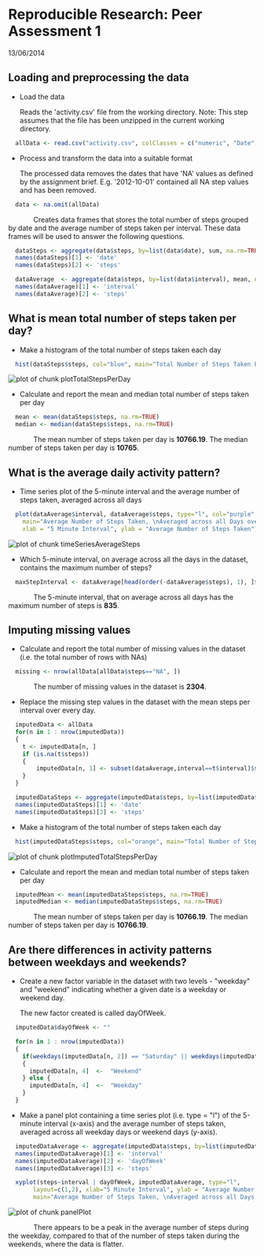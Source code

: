 # Reproducible Research: Peer Assessment 1

13/06/2014



## Loading and preprocessing the data

- Load the data

  Reads the 'activity.csv' file from the working directory. 
  Note: This step assumes that the file has been unzipped in the current working directory.


```r
  allData <- read.csv("activity.csv", colClasses = c("numeric", "Date", "numeric"))
```

- Process and transform the data into a suitable format

  The processed data removes the dates that have 'NA' values as defined by the assignment brief. E.g. '2012-10-01' contained all NA step values and has been removed.


```r
  data <- na.omit(allData)
```

&nbsp;&nbsp;&nbsp;&nbsp;&nbsp;&nbsp;&nbsp;&nbsp;&nbsp;&nbsp;&nbsp;&nbsp;&nbsp;Creates data frames that stores the total number of steps grouped by date and the average number of steps taken per interval. These data frames will be used to answer the following questions.    


```r
  dataSteps <- aggregate(data$steps, by=list(data$date), sum, na.rm=TRUE)
  names(dataSteps)[1] <- 'date'
  names(dataSteps)[2] <- 'steps'

  dataAverage  <- aggregate(data$steps, by=list(data$interval), mean, na.rm=TRUE)
  names(dataAverage)[1] <- 'interval'
  names(dataAverage)[2] <- 'steps'
```

## What is mean total number of steps taken per day?

- Make a histogram of the total number of steps taken each day

```r
  hist(dataSteps$steps, col="blue", main="Total Number of Steps Taken Per Day", xlab="Steps Taken Per Day")
```

![plot of chunk plotTotalStepsPerDay](figure/plotTotalStepsPerDay.png) 

- Calculate and report the mean and median total number of steps taken per day

```r
  mean <- mean(dataSteps$steps, na.rm=TRUE)
  median <- median(dataSteps$steps, na.rm=TRUE)
```

&nbsp;&nbsp;&nbsp;&nbsp;&nbsp;&nbsp;&nbsp;&nbsp;&nbsp;&nbsp;&nbsp;&nbsp;&nbsp;The mean number of steps taken per day is **10766.19**. The median number of steps taken per day is **10765**.

## What is the average daily activity pattern?

- Time series plot of the 5-minute interval and the average number of steps taken, averaged across all days 

```r
  plot(dataAverage$interval, dataAverage$steps, type="l", col="purple",
    main="Average Number of Steps Taken, \nAveraged across all Days over 5 Minute Intervals",
    xlab = "5 Minute Interval", ylab = "Average Number of Steps Taken")  
```

![plot of chunk timeSeriesAverageSteps](figure/timeSeriesAverageSteps.png) 

- Which 5-minute interval, on average across all the days in the dataset, contains the maximum number of steps?

```r
  maxStepInterval <- dataAverage[head(order(-dataAverage$steps), 1), ]$interval
```
&nbsp;&nbsp;&nbsp;&nbsp;&nbsp;&nbsp;&nbsp;&nbsp;&nbsp;&nbsp;&nbsp;&nbsp;&nbsp;The 5-minute interval, that on average across all days has the maximum number of steps is **835**.

## Imputing missing values

- Calculate and report the total number of missing values in the dataset (i.e. the total number of rows with NAs)

```r
  missing <- nrow(allData[allData$steps=="NA", ])
```

&nbsp;&nbsp;&nbsp;&nbsp;&nbsp;&nbsp;&nbsp;&nbsp;&nbsp;&nbsp;&nbsp;&nbsp;&nbsp;The number of missing values in the dataset is **2304**.

- Replace the missing step values in the dataset with the mean steps per interval over every day.

```r
  imputedData <- allData
  for(n in 1 : nrow(imputedData)) 
  {
    t <- imputedData[n, ]
  	if (is.na(t$steps)) 
    {
    	imputedData[n, 1] <- subset(dataAverage,interval==t$interval)$steps
  	} 
  }

  imputedDataSteps <- aggregate(imputedData$steps, by=list(imputedData$date), sum, na.rm=TRUE)
  names(imputedDataSteps)[1] <- 'date'
  names(imputedDataSteps)[2] <- 'steps'
```

- Make a histogram of the total number of steps taken each day

```r
  hist(imputedDataSteps$steps, col="orange", main="Total Number of Steps Taken Per Day", xlab="Steps Taken Per Day")
```

![plot of chunk plotImputedTotalStepsPerDay](figure/plotImputedTotalStepsPerDay.png) 

- Calculate and report the mean and median total number of steps taken per day

```r
  imputedMean <- mean(imputedDataSteps$steps, na.rm=TRUE)
  imputedMedian <- median(imputedDataSteps$steps, na.rm=TRUE)
```

&nbsp;&nbsp;&nbsp;&nbsp;&nbsp;&nbsp;&nbsp;&nbsp;&nbsp;&nbsp;&nbsp;&nbsp;&nbsp;The mean number of steps taken per day is **10766.19**. The median number of steps taken per day is **10766.19**.


## Are there differences in activity patterns between weekdays and weekends?

- Create a new factor variable in the dataset with two levels - "weekday" and "weekend" indicating whether a given date is a weekday or weekend day.

  The new factor created is called dayOfWeek.
  

```r
  imputedData$dayOfWeek <- ""

  for(n in 1 : nrow(imputedData))
  {
    if(weekdays(imputedData[n, 2]) == "Saturday" || weekdays(imputedData[n, 2]) == "Sunday")
    {
      imputedData[n, 4]  <-  "Weekend"
    } else {
      imputedData[n, 4]  <-  "Weekday"
    }
  }
```

- Make a panel plot containing a time series plot (i.e. type = "l") of the 5-minute interval (x-axis) and the average number of steps taken, averaged across all weekday days or weekend days (y-axis). 


```r
  imputedDataAverage <- aggregate(imputedData$steps, by=list(imputedData$interval, imputedData$dayOfWeek), mean, na.rm=TRUE)
  names(imputedDataAverage)[1] <- 'interval'
  names(imputedDataAverage)[2] <- 'dayOfWeek'
  names(imputedDataAverage)[3] <- 'steps'

  xyplot(steps~interval | dayOfWeek, imputedDataAverage, type="l",
       layout=c(1,2), xlab="5 Minute Interval", ylab = "Average Number of Steps Taken",
       main="Average Number of Steps Taken, \nAveraged across all Days over 5 Minute Intervals By Weekday/Weekend")
```

![plot of chunk panelPlot](figure/panelPlot.png) 

&nbsp;&nbsp;&nbsp;&nbsp;&nbsp;&nbsp;&nbsp;&nbsp;&nbsp;&nbsp;&nbsp;&nbsp;&nbsp;There appears to be a peak in the average number of steps during the weekday, compared to that of the number of steps taken during the weekends, where the data is flatter.
